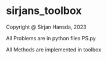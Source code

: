 # sirjans_toolbox
Copyright @ Sirjan Hansda, 2023

All Problems are in python files PS<Problem Sheet Number>.py

All Methods are implemented in toolbox
